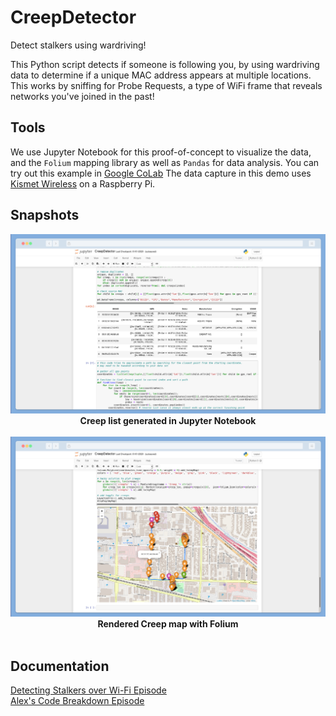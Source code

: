 # CreepDetector
Detect stalkers using wardriving!

This Python script detects if someone is following you, by using wardriving data to determine if a unique MAC address appears at multiple locations.  This works by sniffing for Probe Requests, a type of WiFi frame that reveals networks you've joined in the past!  

## Tools
We use Jupyter Notebook for this proof-of-concept to visualize the data, and the `Folium` mapping library as well as `Pandas` for data analysis.  You can try out this example in [Google CoLab](https://colab.research.google.com)
The data capture in this demo uses [Kismet Wireless](https://www.kismetwireless.net/) on a Raspberry Pi.

## Snapshots
<p align="center">
  <img alt="CreepDetector list in Jupyter Notebook table" src="img/creep-list.png">
  <br>
  <b>Creep list generated in Jupyter Notebook</b>
  <br>
  <br>
  <img alt="CreepDetector Map rendered in Folium" src="img/creep-map.png">
  <br>
  <b>Rendered Creep map with Folium</b>
  <br>
  <br>
</p>

## Documentation
[Detecting Stalkers over Wi-Fi Episode](https://www.youtube.com/watch?v=wNke7teywOs)  
[Alex's Code Breakdown Episode](https://youtu.be/ug9dHwm3h0s)  
